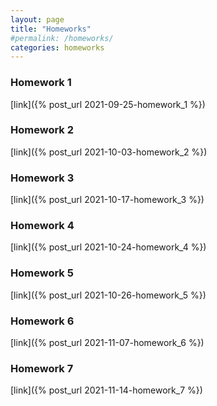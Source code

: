 ```yaml
---
layout: page
title: "Homeworks"
#permalink: /homeworks/
categories: homeworks
---
```

<h3>Homework 1</h3>

[link]({% post_url 2021-09-25-homework_1 %})

<h3>Homework 2</h3>

[link]({% post_url 2021-10-03-homework_2 %})

<h3>Homework 3</h3>

[link]({% post_url 2021-10-17-homework_3 %})

<h3>Homework 4</h3>

[link]({% post_url 2021-10-24-homework_4 %})

<h3>Homework 5</h3>

[link]({% post_url 2021-10-26-homework_5 %})

<h3>Homework 6</h3>

[link]({% post_url 2021-11-07-homework_6 %})

<h3>Homework 7</h3>

[link]({% post_url 2021-11-14-homework_7 %})
